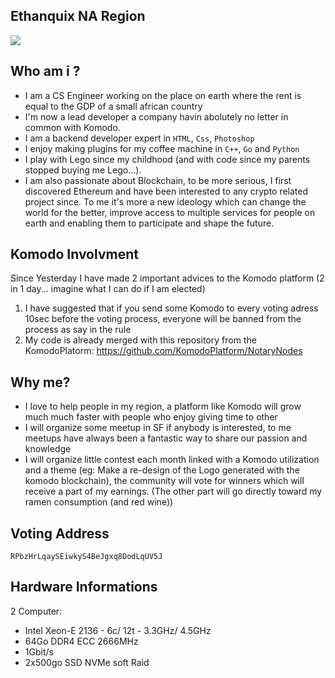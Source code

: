 ## Ethanquix NA Region

![](https://i.imgur.com/M9YQQWD.jpg)

## Who am i ?

- I am a CS Engineer working on the place on earth where the rent is equal to the GDP of a small african country
- I'm now a lead developer a company havin abolutely no letter in common with Komodo. 
- I am a backend developer expert in `HTML`, `Css`, `Photoshop`
- I enjoy making plugins for my coffee machine in `C++`, `Go` and `Python`
- I play with Lego since my childhood (and with code since my parents stopped buying me Lego...).
- I am also passionate about Blockchain, to be more serious, I first discovered Ethereum and have been interested to any crypto related project since.
  To me it's more a new ideology which can change the world for the better, improve access to multiple services for people on earth and enabling them to participate and shape the future.

## Komodo Involvment

Since Yesterday I have made 2 important advices to the Komodo platform (2 in 1 day... imagine what I can do if I am elected)
1. I have suggested that if you send some Komodo to every voting adress 10sec before the voting process, everyone will be banned from the process as say in the rule
2. My code is already merged with this repository from the KomodoPlatorm: https://github.com/KomodoPlatform/NotaryNodes

## Why me?
- I love to help people in my region, a platform like Komodo will grow much much faster with people who enjoy giving time to other
- I will organize some meetup in SF if anybody is interested, to me meetups have always been a fantastic way to share our passion and knowledge
- I will organize little contest each month linked with a Komodo utilization and a theme (eg: Make a re-design of the Logo generated with the komodo blockchain), the community will vote for winners which will receive a part of my earnings. (The other part will go directly toward my ramen consumption (and red wine))

## Voting Address

`RPbzHrLqaySEiwkyS4BeJgxq8DodLqUV5J`

## Hardware Informations

2 Computer:

- Intel Xeon-E 2136 - 6c/ 12t - 3.3GHz/ 4.5GHz
- 64Go DDR4 ECC 2666MHz
- 1Gbit/s
- 2x500go SSD NVMe soft Raid
